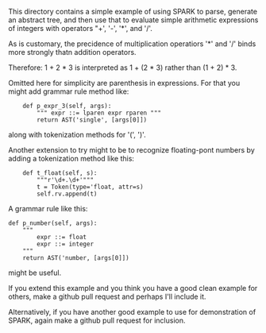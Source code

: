 This directory contains a simple example of using SPARK to parse,
generate an abstract tree, and then use that to evaluate simple arithmetic
expressions of integers with operators "+', '-', '*', and '/'.

As is customary, the precidence of multiplication operatiors '*' and
'/' binds more strongly thatn addition operators.

Therefore:
   1 + 2 * 3
is interpreted as 1 + (2 * 3) rather than
   (1 + 2) * 3.

Omitted here for simplicity are parenthesis in expressions. For that you might
add grammar rule method like:

```
    def p_expr_3(self, args):
        """ expr ::= lparen expr rparen """
        return AST('single', [args[0]])
```

along with tokenization methods for '(', ')'.

Another extension to try might to be to recognize floating-pont numbers by
adding a tokenization method like this:

```
    def t_float(self, s):
        """r'\d+.\d+'"""
        t = Token(type='float, attr=s)
        self.rv.append(t)
```

A grammar rule like this:

    def p_number(self, args):
        """
			expr ::= float
			expr ::= integer
		"""
        return AST('number, [args[0]])

might be useful.

If you extend this example and you think you have a good clean example
for others, make a github pull request and perhaps I'll include it.

Alternatively, if you have another good example to use for
demonstration of SPARK, again make a github pull request for
inclusion.
